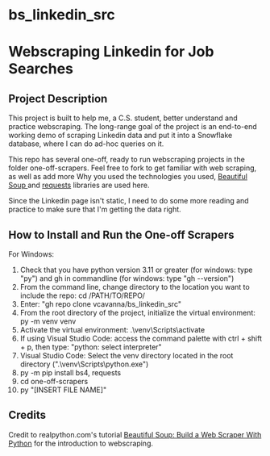 # bs_linkedin_src

<h1>Webscraping Linkedin for Job Searches</h1>

<h2>Project Description</h2>

This project is built to help me, a C.S. student, better understand and practice webscraping. The long-range goal of the project is an end-to-end working demo of scraping Linkedin data and put it into a Snowflake database, where I can do ad-hoc queries on it.

This repo has several one-off, ready to run webscraping projects in the folder one-off-scrapers. Feel free to fork to get familiar with web scraping, as well as add more 
Why you used the technologies you used, <a href="https://beautiful-soup-4.readthedocs.io/en/latest/#" target="_blank"> Beautiful Soup </a> and <a href="https://docs.python-requests.org/en/latest/index.html">requests</a> libraries are used here.

Since the Linkedin page isn't static, I need to do some more reading and practice to make sure that I'm getting the data right.

<h2>How to Install and Run the One-off Scrapers</h2>

For Windows:

1. Check that you have python version 3.11 or greater (for windows: type "py") and gh in commandline (for windows: type "gh --version")
2. From the command line, change directory to the location you want to include the repo: cd /PATH/TO/REPO/
3. Enter: "gh repo clone vcavanna/bs_linkedin_src"
4. From the root directory of the project, initialize the virtual environment: py -m venv venv
5. Activate the virtual environment: .\venv\Scripts\activate
6. If using Visual Studio Code: access the command palette with ctrl + shift + p, then type: "python: select interpreter"
7. Visual Studio Code: Select the venv directory located in the root directory (".\venv\Scripts\python.exe")
8. py -m pip install bs4, requests
9. cd one-off-scrapers
10. py "[INSERT FILE NAME]"

<h2>Credits</h2>
Credit to realpython.com's tutorial <a href="https://realpython.com/beautiful-soup-web-scraper-python/">Beautiful Soup: Build a Web Scraper With Python</a> for the introduction to webscraping.
